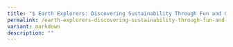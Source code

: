```yaml
---
title: "$ Earth Explorers: Discovering Sustainability Through Fun and Games!"
permalink: /earth-explorers-discovering-sustainability-through-fun-and-games/
variant: markdown
description: ""
---
```

